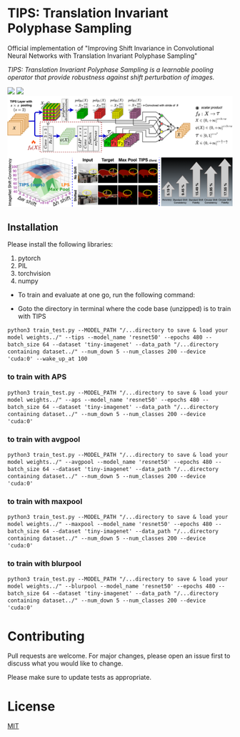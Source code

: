# TIPS: Translation Invariant Polyphase Sampling
Official implementation of "Improving Shift Invariance in Convolutional Neural Networks with Translation Invariant Polyphase Sampling"

_TIPS: Translation Invariant Polyphase Sampling is a learnable pooling operator that provide robustness against shift perturbation of images._

![](images/cls_teaser.png)
![](images/cls_tips_archi.png)
![Shift invariance with TIPS](images/tips_teaser.png)

## Installation
Please install the following libraries:
1. pytorch 
2. PIL
3. torchvision
4. numpy

- To train and evaluate at one go, run the following command:

- Goto the directory in terminal where the code base (unzipped) is to train with TIPS
```
python3 train_test.py --MODEL_PATH "/...directory to save & load your model weights../" --tips --model_name 'resnet50' --epochs 480 --batch_size 64 --dataset 'tiny-imagenet' --data_path "/...directory containing dataset../" --num_down 5 --num_classes 200 --device 'cuda:0' --wake_up_at 100
```

### to train with APS
```
python3 train_test.py --MODEL_PATH "/...directory to save & load your model weights../" --aps --model_name 'resnet50' --epochs 480 --batch_size 64 --dataset 'tiny-imagenet' --data_path "/...directory containing dataset../" --num_down 5 --num_classes 200 --device 'cuda:0'
```

### to train with avgpool
```
python3 train_test.py --MODEL_PATH "/...directory to save & load your model weights../" --avgpool --model_name 'resnet50' --epochs 480 --batch_size 64 --dataset 'tiny-imagenet' --data_path "/...directory containing dataset../" --num_down 5 --num_classes 200 --device 'cuda:0' 
```

### to train with maxpool
```
python3 train_test.py --MODEL_PATH "/...directory to save & load your model weights../" --maxpool --model_name 'resnet50' --epochs 480 --batch_size 64 --dataset 'tiny-imagenet' --data_path "/...directory containing dataset../" --num_down 5 --num_classes 200 --device 'cuda:0' 
```

### to train with blurpool
```
python3 train_test.py --MODEL_PATH "/...directory to save & load your model weights../" --blurpool --model_name 'resnet50' --epochs 480 --batch_size 64 --dataset 'tiny-imagenet' --data_path "/...directory containing dataset../" --num_down 5 --num_classes 200 --device 'cuda:0' 
```

# Contributing

Pull requests are welcome. For major changes, please open an issue first to discuss what you would like to change.

Please make sure to update tests as appropriate.

# License

[MIT](https://choosealicense.com/licenses/mit/)
